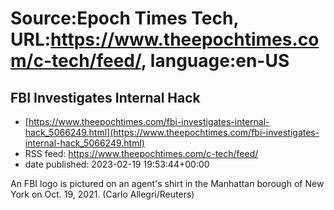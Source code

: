 # Source:Epoch Times Tech, URL:https://www.theepochtimes.com/c-tech/feed/, language:en-US

## FBI Investigates Internal Hack
 - [https://www.theepochtimes.com/fbi-investigates-internal-hack_5066249.html](https://www.theepochtimes.com/fbi-investigates-internal-hack_5066249.html)
 - RSS feed: https://www.theepochtimes.com/c-tech/feed/
 - date published: 2023-02-19 19:53:44+00:00

An FBI logo is pictured on an agent's shirt in the Manhattan borough of New York on Oct. 19, 2021. (Carlo Allegri/Reuters)

